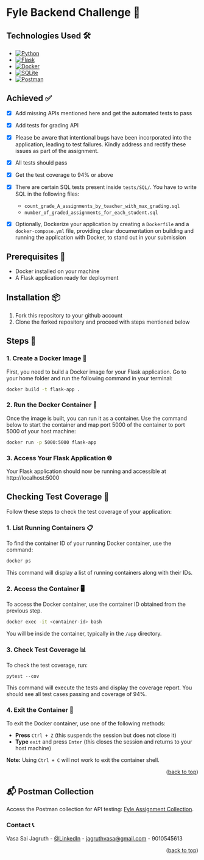 # Fyle Backend Challenge 🚀

## Technologies Used 🛠️

- [![Python](https://img.shields.io/badge/Python-3776AB?style=flat&logo=python&logoColor=white)](https://www.python.org/)
- [![Flask](https://img.shields.io/badge/Flask-000000?style=flat&logo=flask&logoColor=white)](https://flask.palletsprojects.com/)
- [![Docker](https://img.shields.io/badge/Docker-2496ED?style=flat&logo=docker&logoColor=white)](https://www.docker.com/)
- [![SQLite](https://img.shields.io/badge/SQLite-003B57?style=flat&logo=sqlite&logoColor=white)](https://www.sqlite.org/index.html)
- [![Postman](https://img.shields.io/badge/Postman-FF6C37?style=flat&logo=postman&logoColor=white)](https://www.postman.com/)

<!-- ROADMAP -->
## Achieved ✅

- [X] Add missing APIs mentioned here and get the automated tests to pass
- [X] Add tests for grading API
- [X] Please be aware that intentional bugs have been incorporated into the application, leading to test failures. Kindly address and rectify these issues as part of the assignment.
- [X] All tests should pass
- [X] Get the test coverage to 94% or above
- [X] There are certain SQL tests present inside `tests/SQL/`. You have to write SQL in the following files:
  - `count_grade_A_assignments_by_teacher_with_max_grading.sql`
  - `number_of_graded_assignments_for_each_student.sql`
- [X] Optionally, Dockerize your application by creating a `Dockerfile` and a `docker-compose.yml` file, providing clear documentation on building and running the application with Docker, to stand out in your submission


## Prerequisites 📝

- Docker installed on your machine
- A Flask application ready for deployment
  

## Installation 📦

1. Fork this repository to your github account
2. Clone the forked repository and proceed with steps mentioned below


## Steps 🔧

### 1. Create a Docker Image 🐳

First, you need to build a Docker image for your Flask application.
Go to your home folder and run the following command in your terminal:

```sh
docker build -t flask-app .
```

### 2. Run the Docker Container 🚀

Once the image is built, you can run it as a container. Use the command below to start the container and map port 5000 of the container to port 5000 of your host machine:

```sh
docker run -p 5000:5000 flask-app
```

### 3. Access Your Flask Application 🌐

Your Flask application should now be running and accessible at http://localhost:5000


## Checking Test Coverage 🧪

Follow these steps to check the test coverage of your application:


### 1. List Running Containers 📋

To find the container ID of your running Docker container, use the command:

```sh
docker ps
```

This command will display a list of running containers along with their IDs.


### 2. Access the Container 🖥️

To access the Docker container, use the container ID obtained from the previous step.

```sh
docker exec -it <container-id> bash
```

You will be inside the container, typically in the `/app` directory.


### 3. Check Test Coverage 📊

To check the test coverage, run:

```
pytest --cov
```

This command will execute the tests and display the coverage report. You should see all test cases passing and coverage of 94%.


### 4. Exit the Container 🚪

To exit the Docker container, use one of the following methods:

- **Press** `Ctrl + Z` (this suspends the session but does not close it)
- **Type** `exit` and press `Enter` (this closes the session and returns to your host machine)

**Note:** Using `Ctrl + C` will not work to exit the container shell.


<p align="right">(<a href="#readme-top">back to top</a>)</p>

## 📬 Postman Collection

Access the Postman collection for API testing: [Fyle Assignment Collection](https://www.postman.com/aviation-architect-34779856/workspace/fyle-backend-jagruth/request/36467777-e845ed4f-f8c0-49b8-9e41-dd5aabd9f00f?action=share&creator=36467777&ctx=documentation).


<!-- CONTACT -->
### Contact 📞

Vasa Sai Jagruth - [@LinkedIn](https://www.linkedin.com/in/jagruth/) - jagruthvasa@gmail.com - 9010545613

<p align="right">(<a href="#readme-top">back to top</a>)</p>

